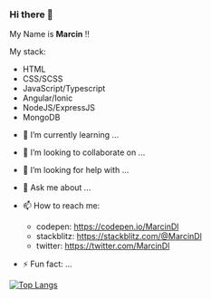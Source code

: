 ### Hi there 👋

My Name is **Marcin** !! 


My stack:
- HTML
- CSS/SCSS
- JavaScript/Typescript
- Angular/Ionic
- NodeJS/ExpressJS
- MongoDB
<!---

Here are some projects which I am especially proud of:
- https://play.google.com/store/apps/details?id=com.moviguide
- https://play.google.com/store/apps/details?id=com.muzeumpamieci
- https://apps.apple.com/pl/app/miejsca-pami%C4%99ci/id1496584143
- https://apps.apple.com/pl/app/movi-guide/id1557887662
- https://apps.apple.com/pl/app/muzeum-ksi%C4%85%C5%BC%C4%85t-czartoryskich/id1527730057
- http://config.gorecki.pl/
- http://przestworze.pl/
- LifeFestival app - http://lifefestival.pl/pl/news/Pobierz-festiwalowa-aplikacje,374.html
- 
Here are some ideas to get you started:
-->

- 🌱 I’m currently learning ...
- 👯 I’m looking to collaborate on ...
- 🤔 I’m looking for help with ...
- 💬 Ask me about ...
- 📫 How to reach me: 

  * codepen: https://codepen.io/MarcinDl
  * stackblitz: https://stackblitz.com/@MarcinDl
  * twitter: https://twitter.com/MarcinDl
  
- ⚡ Fun fact: ...



[![Top Langs](https://github-readme-stats.vercel.app/api/top-langs/?username=MarcinDl&hide=javascript,html)](https://github.com/anuraghazra/github-readme-stats)


